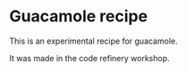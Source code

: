 # Guacamole recipe

This is an experimental recipe for guacamole.

It was made in the code refinery workshop.
